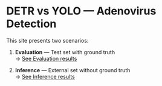 # DETR vs YOLO — Adenovirus Detection

This site presents two scenarios:

1. **Evaluation** — Test set with ground truth  
   → [See Evaluation results](evaluation.md)  

2. **Inference** — External set without ground truth  
   → [See Inference results](inference.md)
